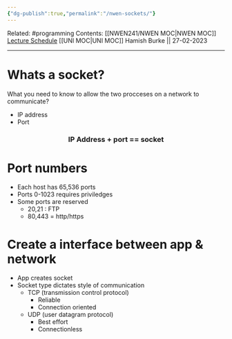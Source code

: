 ```yaml
---
{"dg-publish":true,"permalink":"/nwen-sockets/"}
---
```


Related: #programming 
Contents: [[NWEN241/NWEN MOC\|NWEN MOC]]
[Lecture Schedule](https://ecs.wgtn.ac.nz/Courses/NWEN241_2023T1/LectureSchedule)
[[UNI MOC\|UNI MOC]]
Hamish Burke || 27-02-2023
***

# Whats a socket?

What you need to know to allow the two procceses on a network to communicate?
- IP address
- Port

<h3 align="center">
IP Address + port == socket
</h3>


# Port numbers
- Each host has 65,536 ports
- Ports 0-1023 requires priviledges
- Some ports are reserved
	- 20,21 : FTP
	- 80,443 = http/https



# Create a interface between app & network
- App creates socket
- Socket type dictates style of communication
	- TCP (transmission control protocol)
		- Reliable
		- Connection oriented
	- UDP (user datagram protocol)
		- Best effort
		- Connectionless